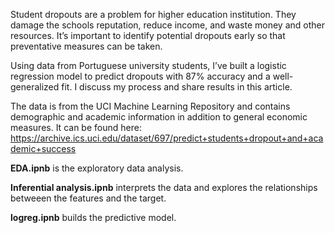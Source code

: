 Student dropouts are a problem for higher education institution. They damage the schools reputation, reduce income, and waste money and other resources. It’s important to identify potential dropouts early so that preventative measures can be taken.

Using data from Portuguese university students, I’ve built a logistic regression model to predict dropouts with 87% accuracy and a well-generalized fit. I discuss my process and share results in this article.

The data is from the UCI Machine Learning Repository and contains demographic and academic information in addition to general economic measures. It can be found here: https://archive.ics.uci.edu/dataset/697/predict+students+dropout+and+academic+success

<b>EDA.ipnb</b> is the exploratory data analysis.

<b>Inferential analysis.ipnb</b> interprets the data and explores the relationships betweeen the features and the target. 

<b>logreg.ipnb</b> builds the predictive model.
